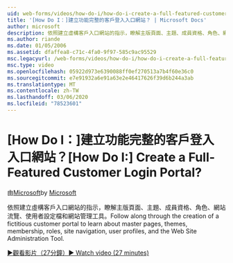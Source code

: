 ```yaml
---
uid: web-forms/videos/how-do-i/how-do-i-create-a-full-featured-customer-login-portal
title: '[How Do I：]建立功能完整的客戶登入入口網站？ | Microsoft Docs'
author: microsoft
description: 依照建立虛構客戶入口網站的指示，瞭解主版頁面、主題、成員資格、角色、網站流覽、使用者設定檔和 。
ms.author: riande
ms.date: 01/05/2006
ms.assetid: dfaffea8-c71c-4fa0-9f97-585c9ac95529
msc.legacyurl: /web-forms/videos/how-do-i/how-do-i-create-a-full-featured-customer-login-portal
msc.type: video
ms.openlocfilehash: 05922d973e6390088ff0ef270513a7b4f60e36c0
ms.sourcegitcommit: e7e91932a6e91a63e2e46417626f39d6b244a3ab
ms.translationtype: MT
ms.contentlocale: zh-TW
ms.lasthandoff: 03/06/2020
ms.locfileid: "78523601"
---
```

# <a name="how-do-i-create-a-full-featured-customer-login-portal"></a><span data-ttu-id="d3d15-104">[How Do I：]建立功能完整的客戶登入入口網站？</span><span class="sxs-lookup"><span data-stu-id="d3d15-104">[How Do I:] Create a Full-Featured Customer Login Portal?</span></span>

<span data-ttu-id="d3d15-105">由[Microsoft](https://github.com/microsoft)</span><span class="sxs-lookup"><span data-stu-id="d3d15-105">by [Microsoft](https://github.com/microsoft)</span></span>

<span data-ttu-id="d3d15-106">依照建立虛構客戶入口網站的指示，瞭解主版頁面、主題、成員資格、角色、網站流覽、使用者設定檔和網站管理工具。</span><span class="sxs-lookup"><span data-stu-id="d3d15-106">Follow along through the creation of a fictitious customer portal to learn about master pages, themes, membership, roles, site navigation, user profiles, and the Web Site Administration Tool.</span></span>

[<span data-ttu-id="d3d15-107">&#9654;觀看影片（27分鐘）</span><span class="sxs-lookup"><span data-stu-id="d3d15-107">&#9654; Watch video (27 minutes)</span></span>](https://channel9.msdn.com/Blogs/ASP-NET-Site-Videos/how-do-i-create-a-full-featured-customer-login-portal)
